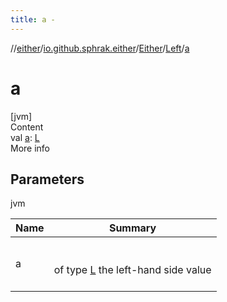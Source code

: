 ```yaml
---
title: a -
---
```

//[either](../../../index.md)/[io.github.sphrak.either](../../index.md)/[Either](../index.md)/[Left](index.md)/[a](a.md)



# a  
[jvm]  
Content  
val [a](a.md): [L](index.md)  
More info  


## Parameters  
  
jvm  
  
|  Name|  Summary| 
|---|---|
| <a name="io.github.sphrak.either/Either.Left/a/#/PointingToDeclaration/"></a>a| <a name="io.github.sphrak.either/Either.Left/a/#/PointingToDeclaration/"></a><br><br>of type [L](index.md) the left-hand side value<br><br>
  
  



